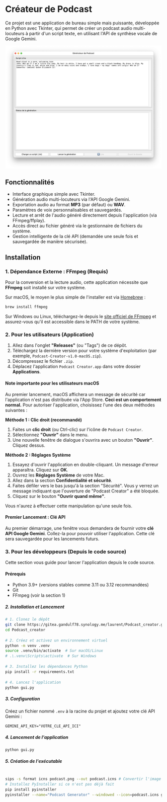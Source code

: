 # Créateur de Podcast

Ce projet est une application de bureau simple mais puissante, développée en Python avec Tkinter, qui permet de créer un podcast audio multi-locuteurs à partir d'un script texte, en utilisant l'API de synthèse vocale de Google Gemini.

![Capture d'écran de l'application](podcast_creator_screenshot.png)

## Fonctionnalités

- Interface graphique simple avec Tkinter.
- Génération audio multi-locuteurs via l'API Google Gemini.
- Exportation audio au format **MP3** (par défaut) ou **WAV**.
- Paramètres de voix personnalisables et sauvegardés.
- Lecture et arrêt de l'audio généré directement depuis l'application (via FFmpeg/ffplay).
- Accès direct au fichier généré via le gestionnaire de fichiers du système.
- Gestion intelligente de la clé API (demandée une seule fois et sauvegardée de manière sécurisée).

## Installation

### 1. Dépendance Externe : FFmpeg (Requis)

Pour la conversion et la lecture audio, cette application nécessite que **FFmpeg** soit installé sur votre système.

Sur macOS, le moyen le plus simple de l'installer est via [Homebrew](https://brew.sh/index_fr) :
```sh
brew install ffmpeg
```
Sur Windows ou Linux, téléchargez-le depuis le [site officiel de FFmpeg](https://ffmpeg.org/download.html) et assurez-vous qu'il est accessible dans le PATH de votre système.

### 2. Pour les utilisateurs (Application)
1.  Allez dans l'onglet **"Releases"** (ou "Tags") de ce dépôt.
2.  Téléchargez la dernière version pour votre système d'exploitation (par exemple, `Podcast-Creator-v1.0-macOS.zip`).
3.  Décompressez le fichier `.zip`.
4.  Déplacez l'application `Podcast Creator.app` dans votre dossier **Applications**.

#### Note importante pour les utilisateurs macOS

Au premier lancement, macOS affichera un message de sécurité car l'application n'est pas distribuée via l'App Store. **Ceci est un comportement normal.** Pour autoriser l'application, choisissez l'une des deux méthodes suivantes :

**Méthode 1 : Clic droit (recommandé)**
1.  Faites un **clic droit** (ou Ctrl-clic) sur l'icône de `Podcast Creator`.
2.  Sélectionnez **"Ouvrir"** dans le menu.
3.  Une nouvelle fenêtre de dialogue s'ouvrira avec un bouton **"Ouvrir"**. Cliquez dessus.

**Méthode 2 : Réglages Système**
1.  Essayez d'ouvrir l'application en double-cliquant. Un message d'erreur apparaîtra. Cliquez sur **OK**.
2.  Ouvrez les **Réglages Système** de votre Mac.
3.  Allez dans la section **Confidentialité et sécurité**.
4.  Faites défiler vers le bas jusqu'à la section "Sécurité". Vous y verrez un message indiquant que l'ouverture de "Podcast Creator" a été bloquée.
5.  Cliquez sur le bouton **"Ouvrir quand même"**.

Vous n'aurez à effectuer cette manipulation qu'une seule fois.

#### Premier Lancement : Clé API

Au premier démarrage, une fenêtre vous demandera de fournir votre **clé API Google Gemini**. Collez-la pour pouvoir utiliser l'application. Cette clé sera sauvegardée pour les lancements futurs.

### 3. Pour les développeurs (Depuis le code source)

Cette section vous guide pour lancer l'application depuis le code source.

#### Prérequis

- Python 3.9+ (versions stables comme 3.11 ou 3.12 recommandées)
- Git
- FFmpeg (voir la section 1)

##### 2. Installation et Lancement

```sh
# 1. Clonez le dépôt
git clone https://gitea.gandulf78.synology.me/laurent/Podcast_creator.git
cd Podcast_creator

# 2. Créez et activez un environnement virtuel
python -m venv .venv
source .venv/bin/activate  # Sur macOS/Linux
# .\.venv\Scripts\activate  # Sur Windows

# 3. Installez les dépendances Python
pip install -r requirements.txt

# 4. Lancez l'application
python gui.py
```

##### 3. Configuration

Créez un fichier nommé `.env` à la racine du projet et ajoutez votre clé API Gemini :

```
GEMINI_API_KEY="VOTRE_CLE_API_ICI"
```

##### 4. Lancement de l'application

```sh
python gui.py
```

##### 5. Création de l'exécutable

```sh

sips -s format icns podcast.png --out podcast.icns # Convertir l'image en format .icns
# Installez PyInstaller si ce n'est pas déjà fait
pip install pyinstaller
pyinstaller --name="Podcast Generator" --windowed --icon=podcast.icns gui.py
```